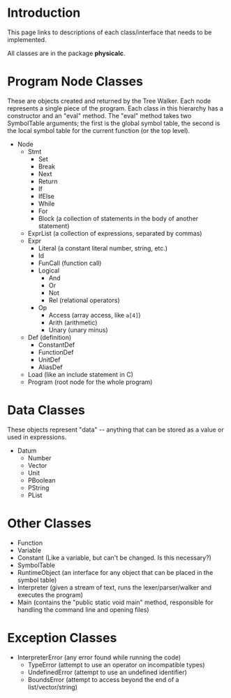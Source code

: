 # Introduction #

This page links to descriptions of each class/interface that needs to be implemented.

All classes are in the package **physicalc**.


# Program Node Classes #

These are objects created and returned by the Tree Walker.  Each node represents a single piece of the program.  Each class in this hierarchy has a constructor and an "eval" method.  The "eval" method takes two SymbolTable arguments; the first is the global symbol table, the second is the local symbol table for the current function (or the top level).

  * Node
    * Stmt
      * Set
      * Break
      * Next
      * Return
      * If
      * IfElse
      * While
      * For
      * Block (a collection of statements in the body of another statement)
    * ExprList (a collection of expressions, separated by commas)
    * Expr
      * Literal (a constant literal number, string, etc.)
      * Id
      * FunCall (function call)
      * Logical
        * And
        * Or
        * Not
        * Rel (relational operators)
      * Op
        * Access (array access, like `a[4]`)
        * Arith (arithmetic)
        * Unary (unary minus)
    * Def (definition)
      * ConstantDef
      * FunctionDef
      * UnitDef
      * AliasDef
    * Load (like an include statement in C)
    * Program (root node for the whole program)


# Data Classes #

These objects represent "data" -- anything that can be stored as a
value or used in expressions.

  * Datum
    * Number
    * Vector
    * Unit
    * PBoolean
    * PString
    * PList


# Other Classes #

  * Function
  * Variable
  * Constant (Like a variable, but can't be changed. Is this necessary?)
  * SymbolTable
  * RuntimeObject (an interface for any object that can be placed in the symbol table)
  * Interpreter (given a stream of text, runs the lexer/parser/walker and executes the program)
  * Main (contains the "public static void main" method, responsible for handling the command line and opening files)


# Exception Classes #

  * InterpreterError (any error found while running the code)
    * TypeError (attempt to use an operator on incompatible types)
    * UndefinedError (attempt to use an undefined identifier)
    * BoundsError (attempt to access beyond the end of a list/vector/string)